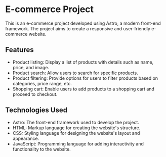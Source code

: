 # E-commerce Project

This is an e-commerce project developed using Astro, a modern front-end framework. The project aims to create a responsive and user-friendly e-commerce website.

## Features

- Product listing: Display a list of products with details such as name, price, and image.
- Product search: Allow users to search for specific products.
- Product filtering: Provide options for users to filter products based on categories, price range, etc.
- Shopping cart: Enable users to add products to a shopping cart and proceed to checkout.


## Technologies Used

- Astro: The front-end framework used to develop the project.
- HTML: Markup language for creating the website's structure.
- CSS: Styling language for designing the website's layout and appearance.
- JavaScript: Programming language for adding interactivity and functionality to the website.

